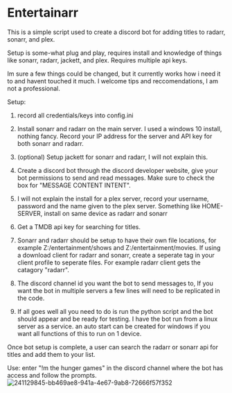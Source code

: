 # Entertainarr
This is a simple script used to create a discord bot for adding titles to radarr, sonarr, and plex.

Setup is some-what plug and play, requires install and knowledge of things like sonarr, radarr, jackett, and plex. Requires multiple api keys.

Im sure a few things could be changed, but it currently works how i need it to and havent touched it much. I welcome tips and reccomendations, I am not a professional. 

Setup:
  1. record all credentials/keys into config.ini
  
  2. Install sonarr and radarr on the main server. I used a windows 10 install, nothing fancy. Record your IP address for the server and API key for both sonarr and radarr.
  
  3. (optional) Setup jackett for sonarr and radarr, I will not explain this. 
  
  4. Create a discord bot through the discord developer website, give your bot permissions to send and read messages. Make sure to check the box for "MESSAGE CONTENT INTENT".
  
  5. I will not explain the install for a plex server, record your username, password and the name given to the plex server. Something like HOME-SERVER, install on same device as 
 radarr and sonarr
 
  6. Get a TMDB api key for searching for titles. 
  
  7. Sonarr and radarr should be setup to have their own file locations, for example Z:/entertainment/shows and Z:/entertainment/movies. If using a download client for radarr and sonarr, create a seperate tag in your client profile to seperate files. For example radarr client gets the catagory "radarr".
  
  8. The discord channel id you want the bot to send messages to, If you want the bot in multiple servers a few lines will need to be replicated in the code.

  9. If all goes well all you need to do is run the python script and the bot should appear and be ready for testing. I have the bot run from a linux server as a service. an auto start can be created for windows if you want all functions of this to run on 1 device.  
  

Once bot setup is complete, a user can search the radarr or sonarr api for titles and add them to your list. 


Use: enter "!m the hunger games" in the discord channel where the bot has access and follow the prompts. 
![241129845-bb469ae8-941a-4e67-9ab8-72666f57f352](https://github.com/user-attachments/assets/761485c1-7b0d-4517-9651-08c4f3718340)


